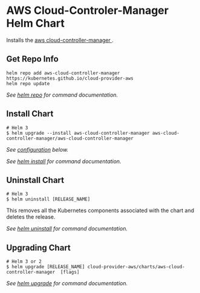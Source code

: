 # AWS Cloud-Controler-Manager Helm Chart

Installs the [aws cloud-controller-manager ](https://github.com/kubernetes/cloud-provider-aws).

## Get Repo Info

```console
helm repo add aws-cloud-controller-manager https://kubernetes.github.io/cloud-provider-aws
helm repo update
```

_See [helm repo](https://helm.sh/docs/helm/helm_repo/) for command documentation._

## Install Chart

```console
# Helm 3
$ helm upgrade --install aws-cloud-controller-manager aws-cloud-controller-manager/aws-cloud-controller-manager

```

_See [configuration](#configuration) below._

_See [helm install](https://helm.sh/docs/helm/helm_install/) for command documentation._

## Uninstall Chart

```console
# Helm 3
$ helm uninstall [RELEASE_NAME]

```

This removes all the Kubernetes components associated with the chart and deletes the release.

_See [helm uninstall](https://helm.sh/docs/helm/helm_uninstall/) for command documentation._

## Upgrading Chart

```console
# Helm 3 or 2
$ helm upgrade [RELEASE_NAME] cloud-provider-aws/charts/aws-cloud-controller-manager  [flags]
```

_See [helm upgrade](https://helm.sh/docs/helm/helm_upgrade/) for command documentation._

